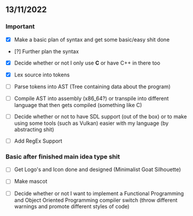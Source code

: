 ## 13/11/2022
### Important

 - [x] Make a basic plan of syntax and get some basic/easy shit done

 - [?] Further plan the syntax
 
 - [x] Decide whether or not I only use **C** or have C++ in there too
 
 - [x] Lex source into tokens

 - [ ] Parse tokens into AST (Tree containing data about the program)

 - [ ] Compile AST into assembly (x86_64?) or transpile into different language that then gets compiled (something like C)   

 - [ ] Decide whether or not to have SDL support (out of the box) or to make using some tools (such as Vulkan) easier with my language (by abstracting shit)

 - [ ] Add RegEx Support

### Basic after finished main idea type shit
 - [ ] Get Logo's and Icon done and designed (Minimalist Goat Silhouette)
 
 - [ ] Make mascot

 - [ ] Decide whether or not I want to implement a Functional Programming and Object Oriented Programming compiler switch (throw different warnings and promote different styles of code)
 